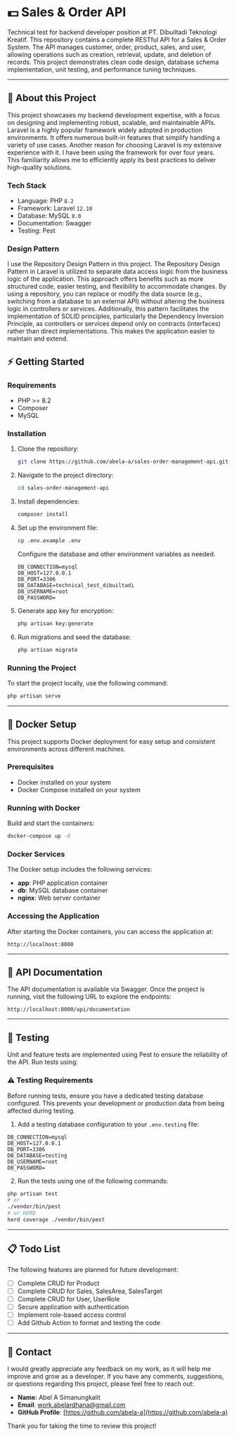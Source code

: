 # 💵 Sales & Order API

Technical test for backend developer position at PT. Dibuiltadi Teknologi Kreatif. This repository contains a complete RESTful API for a Sales & Order System. The API manages customer, order, product, sales, and user, allowing operations such as creation, retrieval, update, and deletion of records. This project demonstrates clean code design, database schema implementation, unit testing, and performance tuning techniques.

---

## 📑 About this Project

This project showcases my backend development expertise, with a focus on designing and implementing robust, scalable, and maintainable APIs. Laravel is a highly popular framework widely adopted in production environments. It offers numerous built-in features that simplify handling a variety of use cases. Another reason for choosing Laravel is my extensive experience with it. I have been using the framework for over four years. This familiarity allows me to efficiently apply its best practices to deliver high-quality solutions.

### Tech Stack

-   Language: PHP `8.2`
-   Framework: Laravel `12.10`
-   Database: MySQL `8.0`
-   Documentation: Swagger
-   Testing: Pest

### Design Pattern

I use the Repository Design Pattern in this project. The Repository Design Pattern in Laravel is utilized to separate data access logic from the business logic of the application. This approach offers benefits such as more structured code, easier testing, and flexibility to accommodate changes. By using a repository, you can replace or modify the data source (e.g., switching from a database to an external API) without altering the business logic in controllers or services. Additionally, this pattern facilitates the implementation of SOLID principles, particularly the Dependency Inversion Principle, as controllers or services depend only on contracts (interfaces) rather than direct implementations. This makes the application easier to maintain and extend.

## ⚡ Getting Started

### Requirements

-   PHP >= 8.2
-   Composer
-   MySQL

### Installation

1. Clone the repository:

    ```sh
    git clone https://github.com/abela-a/sales-order-management-api.git
    ```

2. Navigate to the project directory:

    ```sh
    cd sales-order-management-api
    ```

3. Install dependencies:

    ```sh
    composer install
    ```

4. Set up the environment file:

    ```sh
    cp .env.example .env
    ```

    Configure the database and other environment variables as needed.

    ```env
    DB_CONNECTION=mysql
    DB_HOST=127.0.0.1
    DB_PORT=3306
    DB_DATABASE=technical_test_dibuiltadi
    DB_USERNAME=root
    DB_PASSWORD=
    ```

5. Generate app key for encryption:

    ```sh
    php artisan key:generate
    ```

6. Run migrations and seed the database:

    ```sh
    php artisan migrate
    ```

### Running the Project

To start the project locally, use the following command:

```sh
php artisan serve
```

---

## 🐳 Docker Setup

This project supports Docker deployment for easy setup and consistent environments across different machines.

### Prerequisites

-   Docker installed on your system
-   Docker Compose installed on your system

### Running with Docker

Build and start the containers:

```sh
docker-compose up -d
```

### Docker Services

The Docker setup includes the following services:

-   **app**: PHP application container
-   **db**: MySQL database container
-   **nginx**: Web server container

### Accessing the Application

After starting the Docker containers, you can access the application at:

```
http://localhost:8000
```

---

## 🔖 API Documentation

The API documentation is available via Swagger. Once the project is running, visit the following URL to explore the endpoints:

```
http://localhost:8000/api/documentation
```

---

## 📝 Testing

Unit and feature tests are implemented using Pest to ensure the reliability of the API. Run tests using:

### ⚠️ Testing Requirements

Before running tests, ensure you have a dedicated testing database configured. This prevents your development or production data from being affected during testing.

1. Add a testing database configuration to your `.env.testing` file:

```env
DB_CONNECTION=mysql
DB_HOST=127.0.0.1
DB_PORT=3306
DB_DATABASE=testing
DB_USERNAME=root
DB_PASSWORD=
```

2. Run the tests using one of the following commands:

```bash
php artisan test
# or
./vendor/bin/pest
# or HERD
herd coverage ./vendor/bin/pest
```

---

## 📋 Todo List

The following features are planned for future development:

-   [ ] Complete CRUD for Product
-   [ ] Complete CRUD for Sales, SalesArea, SalesTarget
-   [ ] Complete CRUD for User, UserRole
-   [ ] Secure application with authentication
-   [ ] Implement role-based access control
-   [ ] Add Github Action to format and testing the code

---

## 📧 Contact

I would greatly appreciate any feedback on my work, as it will help me improve and grow as a developer. If you have any comments, suggestions, or questions regarding this project, please feel free to reach out:

-   **Name**: Abel A Simanungkalit
-   **Email**: [work.abelardhana@gmail.com](mailto:work.abelardhana@gmail.com)
-   **GitHub Profile**: [https://github.com/abela-a](https://github.com/abela-a)

Thank you for taking the time to review this project!
